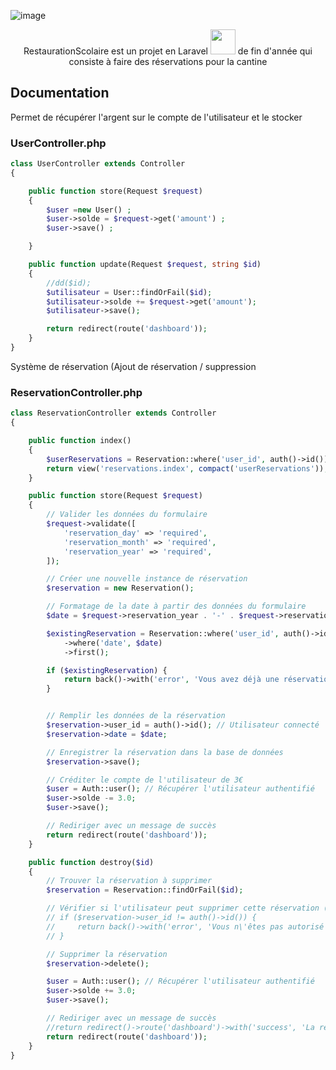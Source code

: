 ![image](https://github.com/Maous-B/RestaurationScolaire/assets/79797065/c0216616-9b2e-476c-bd1a-69c80c403196)
<p align="center">
RestaurationScolaire est un projet en Laravel <img width=40px height=40px src="https://cdn.jsdelivr.net/gh/devicons/devicon@latest/icons/laravel/laravel-original.svg" /> de fin d'année qui consiste à faire des réservations pour la cantine
</p>

## Documentation
Permet de récupérer l'argent sur le compte de l'utilisateur et le stocker
### UserController.php

```php
class UserController extends Controller
{

    public function store(Request $request)
    {
        $user =new User() ;
        $user->solde = $request->get('amount') ;
        $user->save() ;

    }

    public function update(Request $request, string $id)
    {
        //dd($id);
        $utilisateur = User::findOrFail($id);
        $utilisateur->solde += $request->get('amount');
        $utilisateur->save();

        return redirect(route('dashboard'));
    }
}
```

Système de réservation (Ajout de réservation / suppression
### ReservationController.php
```php
class ReservationController extends Controller
{

    public function index()
    {
        $userReservations = Reservation::where('user_id', auth()->id())->get();
        return view('reservations.index', compact('userReservations'));
    }

    public function store(Request $request)
    {
        // Valider les données du formulaire
        $request->validate([
            'reservation_day' => 'required',
            'reservation_month' => 'required',
            'reservation_year' => 'required',
        ]);

        // Créer une nouvelle instance de réservation
        $reservation = new Reservation();

        // Formatage de la date à partir des données du formulaire
        $date = $request->reservation_year . '-' . $request->reservation_month . '-' . $request->reservation_day;

        $existingReservation = Reservation::where('user_id', auth()->id())
            ->where('date', $date)
            ->first();

        if ($existingReservation) {
            return back()->with('error', 'Vous avez déjà une réservation pour ce jour.');
        }


        // Remplir les données de la réservation
        $reservation->user_id = auth()->id(); // Utilisateur connecté
        $reservation->date = $date;

        // Enregistrer la réservation dans la base de données
        $reservation->save();

        // Créditer le compte de l'utilisateur de 3€
        $user = Auth::user(); // Récupérer l'utilisateur authentifié
        $user->solde -= 3.0;
        $user->save();

        // Rediriger avec un message de succès
        return redirect(route('dashboard'));
    }

    public function destroy($id)
    {
        // Trouver la réservation à supprimer
        $reservation = Reservation::findOrFail($id);

        // Vérifier si l'utilisateur peut supprimer cette réservation (optionnel)
        // if ($reservation->user_id != auth()->id()) {
        //     return back()->with('error', 'Vous n\'êtes pas autorisé à supprimer cette réservation.');
        // }

        // Supprimer la réservation
        $reservation->delete();

        $user = Auth::user(); // Récupérer l'utilisateur authentifié
        $user->solde += 3.0;
        $user->save();

        // Rediriger avec un message de succès
        //return redirect()->route('dashboard')->with('success', 'La réservation a été supprimée avec succès.');
        return redirect(route('dashboard'));
    }
}
```
